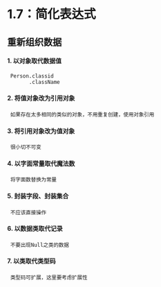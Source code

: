 # 1.7：简化表达式

## 重新组织数据

#### 1. 以对象取代数据值

```
 Person.classid
       .className
```

#### 2. 将值对象改为引用对象

```
 如果存在太多相同的类似的对象，不用重复创建，使用对象引用
```

#### 3. 将引用对象改为值对象

```
 很小切不可变
```

#### 4. 以字面常量取代魔法数

```
 将字面数替换为常量
```

#### 5. 封装字段、封装集合

```
 不应该直接操作
```

#### 6. 以数据类取代记录

```
 不要出现Null之类的数据
```

#### 7. 以类取代类型码

```
 类型码可扩展，这里要考虑扩展性                         
```
